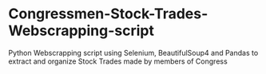 # Congressmen-Stock-Trades-Webscrapping-script
Python Webscrapping script using Selenium, BeautifulSoup4 and Pandas to extract and organize Stock Trades made by members of Congress
